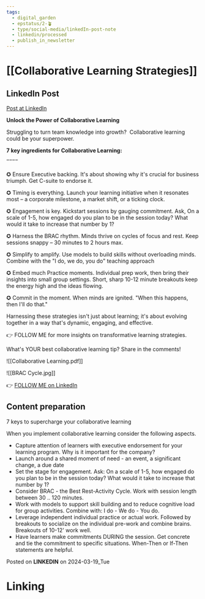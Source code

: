 ```yaml
---
tags:
  - digital_garden
  - epstatus/2-🪴
  - type/social-media/linkedIn-post-note
  - linkedin/processed
  - publish_in_newsletter
---
```

# [[Collaborative Learning Strategies]]
## LinkedIn Post
[Post at LinkedIn]()

**Unlock the Power of Collaborative Learning** 

  

Struggling to turn team knowledge into growth?  Collaborative learning could be your superpower.

  

**7 key ingredients for Collaborative Learning:**

‾‾‾‾

✪ Ensure Executive backing. It's about showing why it's crucial for business triumph. Get C-suite to endorse it.

✪ Timing is everything. Launch your learning initiative when it resonates most – a corporate milestone, a market shift, or a ticking clock. 

  

✪ Engagement is key. Kickstart sessions by gauging commitment. Ask, On a scale of 1-5, how engaged do you plan to be in the session today? What would it take to increase that number by 1?

✪ Harness the BRAC rhythm. Minds thrive on cycles of focus and rest. Keep sessions snappy – 30 minutes to 2 hours max.

  

✪ Simplify to amplify. Use models to build skills without overloading minds. Combine with the "I do, we do, you do" teaching approach

✪ Embed much Practice moments. Individual prep work, then bring their insights into small group settings. Short, sharp 10-12 minute breakouts keep the energy high and the ideas flowing.

✪ Commit in the moment. When minds are ignited. "When this happens, then I'll do that." 

  

  

Harnessing these strategies isn't just about learning; it's about evolving together in a way that's dynamic, engaging, and effective.

  

👉 FOLLOW ME for more insights on transformative learning strategies.

What's YOUR best collaborative learning tip? Share in the comments!

![[Collaborative Learning.pdf]]

![[BRAC Cycle.jpg]]

👉 [FOLLOW ME on LinkedIn](https://www.linkedin.com/comm/mynetwork/discovery-see-all?usecase=PEOPLE_FOLLOWS&followMember=sebastiankamilli)

## Content preparation
7 keys to supercharge your collaborative learning

When you implement collaborative learning consider the following aspects.

+ Capture attention of learners with executive endorsement for your learning program. Why is it important for the company?
+ Launch around a shared moment of need - an event, a significant change, a due date
+ Set the stage for engagement. Ask: On a scale of 1-5, how engaged do you plan to be in the session today? What would it take to increase that number by 1?
+ Consider BRAC - the Best Rest-Activity Cycle. Work with session length between 30 .. 120 minutes. 
+ Work with models to support skill building and to reduce cognitive load for group activities. Combine with: I do - We do - You do.
+ Leverage independent individual practice or actual work. Followed by breakouts to socialize on the individual pre-work and combine brains. Breakouts of 10-12' work well.
+ Have learners make commitments DURING the session. Get concrete and tie the commitment to specific situations. When-Then or If-Then statements are helpful.

Posted on **LINKEDIN** on 2024-03-19_Tue
# Linking